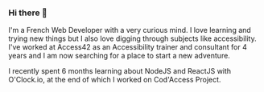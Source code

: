 ### Hi there 👋

I'm a French Web Developer with a very curious mind. I love learning and trying new things but I also love digging through subjects like accessibility.
I've worked at Access42 as an Accessibility trainer and consultant for 4 years and I am now searching for a place to start a new adventure.

I recently spent 6 months learning about NodeJS and ReactJS with O'Clock.io, at the end of which I worked on Cod'Access Project.
<!--
**florian-sanders/florian-sanders** is a ✨ _special_ ✨ repository because its `README.md` (this file) appears on your GitHub profile.

Here are some ideas to get you started:

- 🔭 I’m currently working on ...
- 🌱 I’m currently learning ...
- 👯 I’m looking to collaborate on ...
- 🤔 I’m looking for help with ...
- 💬 Ask me about ...
- 📫 How to reach me: ...
- 😄 Pronouns: ...
- ⚡ Fun fact: ...
-->
